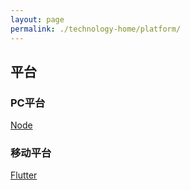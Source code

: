 ```yaml
---
layout: page
permalink: ./technology-home/platform/
---
```


## 平台

### PC平台
[Node](./node/)

### 移动平台
[Flutter](./flutter/)

